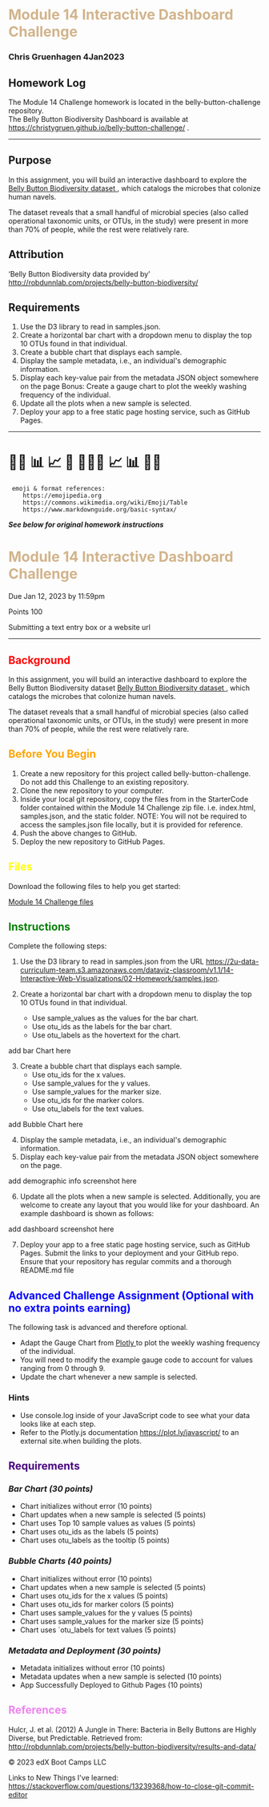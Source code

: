 #  <span style="color:tan"> **Module 14 Interactive Dashboard Challenge**  </span>
### Chris Gruenhagen 4Jan2023
## **Homework Log**

The Module 14 Challenge homework is located in the belly-button-challenge repository.  
The Belly Button Biodiversity Dashboard is available at <a href = 'https://christygruen.github.io/belly-button-challenge/' target = '_blank'> https://christygruen.github.io/belly-button-challenge/ </a>.

---
## **Purpose**

In this assignment, you will build an interactive dashboard to explore the <a href = "http://robdunnlab.com/projects/belly-button-biodiversity/" target = "_blank"> Belly Button Biodiversity dataset </a>, which catalogs the microbes that colonize human navels.

The dataset reveals that a small handful of microbial species (also called operational taxonomic units, or OTUs, in the study) were present in more than 70% of people, while the rest were relatively rare.

## **Attribution**

‘Belly Button Biodiversity data provided by’
http://robdunnlab.com/projects/belly-button-biodiversity/


## **Requirements**
1. Use the D3 library to read in samples.json.
2. Create a horizontal bar chart with a dropdown menu to display the top 10 OTUs found in that individual.
3. Create a bubble chart that displays each sample.
4. Display the sample metadata, i.e., an individual's demographic information.
5. Display each key-value pair from the metadata JSON object somewhere on the page
Bonus: Create a gauge chart to plot the weekly washing frequency of the individual.
6. Update all the plots when a new sample is selected. 
7. Deploy your app to a free static page hosting service, such as GitHub Pages. 

---

# &#x1F469;&#x200d;&#x1F52c; &#x1F4CA; &#x1F4C8; 🔢 &#x1F469;&#x200d;&#x1F4bb;🔢 &#x1F4C8; &#x1F4CA; &#x1F469;&#x200d;&#x1F52c;
     emoji & format references:
        https://emojipedia.org
        https://commons.wikimedia.org/wiki/Emoji/Table
        https://www.markdownguide.org/basic-syntax/

        
***See below for original homework instructions***
# <span style="color:tan"> Module 14 Interactive Dashboard Challenge </span>
Due Jan 12, 2023 by 11:59pm 

Points 100 

Submitting a text entry box or a website url
_________________________________________________________
## <span style="color:red"> **Background**  </span>

In this assignment, you will build an interactive dashboard to explore the Belly Button Biodiversity dataset <a href = "http://robdunnlab.com/projects/belly-button-biodiversity/" target = "_blank"> Belly Button Biodiversity dataset </a>, which catalogs the microbes that colonize human navels.

The dataset reveals that a small handful of microbial species (also called operational taxonomic units, or OTUs, in the study) were present in more than 70% of people, while the rest were relatively rare.

##  <span style="color:orange"> **Before You Begin** </span>

1. Create a new repository for this project called belly-button-challenge. Do not add this Challenge to an existing repository.
2. Clone the new repository to your computer.
3. Inside your local git repository, copy the files from in the StarterCode folder contained within the Module 14 Challenge zip file. i.e. index.html, samples.json, and the static folder.
NOTE:  You will not be required to access the samples.json file locally, but it is provided for reference.
4. Push the above changes to GitHub.
5. Deploy the new repository to GitHub Pages.

##  <span style="color:yellow"> **Files** </span>

Download the following files to help you get started:

<a href = "https://static.bc-edx.com/data/dl-1-1/m14/lms/starter/Starter_Code_v1.zip " target = "_blank"> Module 14 Challenge files </a>


##  <span style="color:green">  **Instructions** </span>
Complete the following steps:

1. Use the D3 library to read in samples.json from the URL https://2u-data-curriculum-team.s3.amazonaws.com/dataviz-classroom/v1.1/14-Interactive-Web-Visualizations/02-Homework/samples.json.

2. Create a horizontal bar chart with a dropdown menu to display the top 10 OTUs found in that individual.
    * Use sample_values as the values for the bar chart.
    * Use otu_ids as the labels for the bar chart.
    * Use otu_labels as the hovertext for the chart.

add bar Chart here

3. Create a bubble chart that displays each sample.
    * Use otu_ids for the x values.
    * Use sample_values for the y values.
    * Use sample_values for the marker size.
    * Use otu_ids for the marker colors.
    * Use otu_labels for the text values.

add Bubble Chart here

4. Display the sample metadata, i.e., an individual's demographic information.
5. Display each key-value pair from the metadata JSON object somewhere on the page.

add demographic info screenshot here

6. Update all the plots when a new sample is selected. Additionally, you are welcome to create any layout that you would like for your dashboard. An example dashboard is shown as follows:

add dashboard screenshot here

7. Deploy your app to a free static page hosting service, such as GitHub Pages. Submit the links to your deployment and your GitHub repo. Ensure that your repository has regular commits and a thorough README.md file

##  <span style="color:blue"> **Advanced Challenge Assignment (Optional with no extra points earning)** </span>

The following task is advanced and therefore optional.

* Adapt the Gauge Chart from <a href = "https://plot.ly/javascript/gauge-charts/ " target = "_blank"> Plotly </a> to plot the weekly washing frequency of the individual.
* You will need to modify the example gauge code to account for values ranging from 0 through 9.
* Update the chart whenever a new sample is selected.

### Hints
* Use console.log inside of your JavaScript code to see what your data looks like at each step.
* Refer to the Plotly.js documentation https://plot.ly/javascript/ to an external site.when building the plots.

##  <span style="color:indigo"> **Requirements** </span>
### ***Bar Chart (30 points)***
* Chart initializes without error (10 points)
* Chart updates when a new sample is selected (5 points)
* Chart uses Top 10 sample values as values (5 points)
* Chart uses otu_ids as the labels (5 points)
* Chart uses otu_labels as the tooltip (5 points)

### ***Bubble Charts (40 points)***
* Chart initializes without error (10 points)
* Chart updates when a new sample is selected (5 points)
* Chart uses otu_ids for the x values (5 points)
* Chart uses otu_ids for marker colors (5 points)
* Chart uses sample_values for the y values (5 points)
* Chart uses sample_values for the marker size (5 points)
* Chart uses `otu_labels for text values (5 points)

### ***Metadata and Deployment (30 points)***
* Metadata initializes without error (10 points)
* Metadata updates when a new sample is selected (10 points)
* App Successfully Deployed to Github Pages (10 points)

## <span style="color:violet"> **References**  </span>
Hulcr, J. et al. (2012) A Jungle in There: Bacteria in Belly Buttons are Highly Diverse, but Predictable. Retrieved from: http://robdunnlab.com/projects/belly-button-biodiversity/results-and-data/

© 2023 edX Boot Camps LLC

Links to New Things I've learned:
https://stackoverflow.com/questions/13239368/how-to-close-git-commit-editor